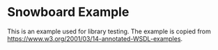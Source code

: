 # Snowboard Example

This is an example used for library testing. The example is copied from
https://www.w3.org/2001/03/14-annotated-WSDL-examples.
